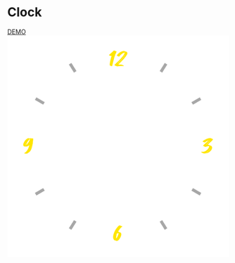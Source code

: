 # Clock
[DEMO](https://lnnhpmp.github.io/Clock/clock.html)
![image](https://github.com/lnnhpmp/Clock/blob/master/images/clock-sam.png)
